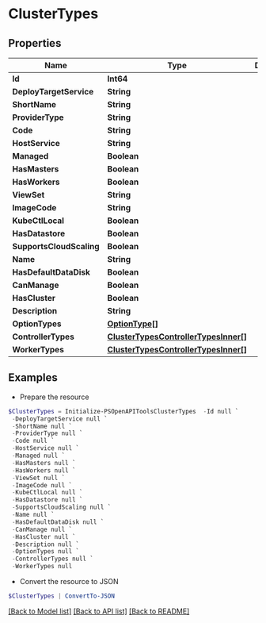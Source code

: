 # ClusterTypes
## Properties

Name | Type | Description | Notes
------------ | ------------- | ------------- | -------------
**Id** | **Int64** |  | [optional] 
**DeployTargetService** | **String** |  | [optional] 
**ShortName** | **String** |  | [optional] 
**ProviderType** | **String** |  | [optional] 
**Code** | **String** |  | [optional] 
**HostService** | **String** |  | [optional] 
**Managed** | **Boolean** |  | [optional] 
**HasMasters** | **Boolean** |  | [optional] 
**HasWorkers** | **Boolean** |  | [optional] 
**ViewSet** | **String** |  | [optional] 
**ImageCode** | **String** |  | [optional] 
**KubeCtlLocal** | **Boolean** |  | [optional] 
**HasDatastore** | **Boolean** |  | [optional] 
**SupportsCloudScaling** | **Boolean** |  | [optional] 
**Name** | **String** |  | [optional] 
**HasDefaultDataDisk** | **Boolean** |  | [optional] 
**CanManage** | **Boolean** |  | [optional] 
**HasCluster** | **Boolean** |  | [optional] 
**Description** | **String** |  | [optional] 
**OptionTypes** | [**OptionType[]**](OptionType.md) |  | [optional] 
**ControllerTypes** | [**ClusterTypesControllerTypesInner[]**](ClusterTypesControllerTypesInner.md) |  | [optional] 
**WorkerTypes** | [**ClusterTypesControllerTypesInner[]**](ClusterTypesControllerTypesInner.md) |  | [optional] 

## Examples

- Prepare the resource
```powershell
$ClusterTypes = Initialize-PSOpenAPIToolsClusterTypes  -Id null `
 -DeployTargetService null `
 -ShortName null `
 -ProviderType null `
 -Code null `
 -HostService null `
 -Managed null `
 -HasMasters null `
 -HasWorkers null `
 -ViewSet null `
 -ImageCode null `
 -KubeCtlLocal null `
 -HasDatastore null `
 -SupportsCloudScaling null `
 -Name null `
 -HasDefaultDataDisk null `
 -CanManage null `
 -HasCluster null `
 -Description null `
 -OptionTypes null `
 -ControllerTypes null `
 -WorkerTypes null
```

- Convert the resource to JSON
```powershell
$ClusterTypes | ConvertTo-JSON
```

[[Back to Model list]](../README.md#documentation-for-models) [[Back to API list]](../README.md#documentation-for-api-endpoints) [[Back to README]](../README.md)

